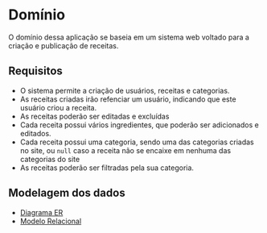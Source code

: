 # Domínio

O domínio dessa aplicação se baseia em um sistema web voltado para a criação e publicação de receitas.

## Requisitos

 - O sistema permite a criação de usuários, receitas e categorias.
 - As receitas criadas irão refenciar um usuário, indicando que este usuário criou a receita.
 - As receitas poderão ser editadas e excluídas
 - Cada receita possui vários ingredientes, que poderão ser adicionados e editados.
 - Cada receita possui uma categoria, sendo uma das categorias criadas no site, ou `null` caso a receita não se encaixe em nenhuma das categorias do site
 - As receitas poderão ser filtradas pela sua categoria.

## Modelagem dos dados

- [Diagrama ER](diagrama_er.jpg)
- [Modelo Relacional]()
  
